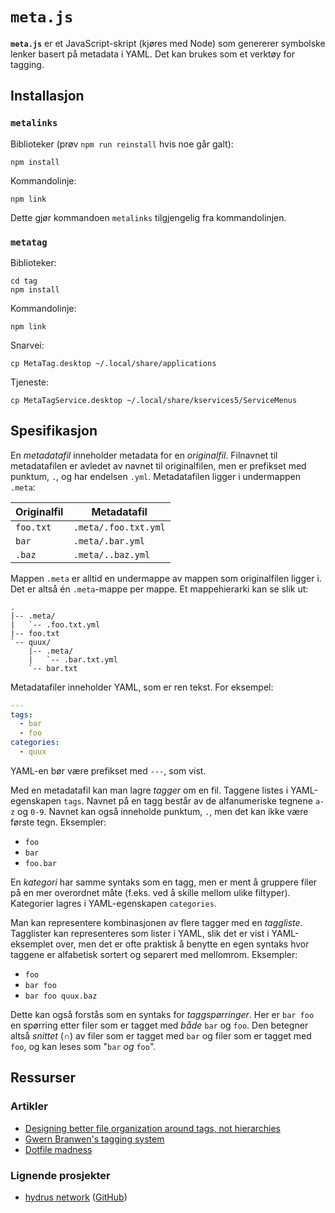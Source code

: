 `meta.js`
=========

**`meta.js`** er et JavaScript-skript (kjøres med Node) som genererer symbolske lenker basert på metadata i YAML. Det kan brukes som et verktøy for tagging.

Installasjon
------------

### `metalinks`

Biblioteker (prøv `npm run reinstall` hvis noe går galt):

    npm install

Kommandolinje:

    npm link

Dette gjør kommandoen `metalinks` tilgjengelig fra kommandolinjen.

### `metatag`

Biblioteker:

    cd tag
    npm install

Kommandolinje:

    npm link

Snarvei:

    cp MetaTag.desktop ~/.local/share/applications

Tjeneste:

    cp MetaTagService.desktop ~/.local/share/kservices5/ServiceMenus

Spesifikasjon
-------------

En *metadatafil* inneholder metadata for en *originalfil*. Filnavnet til metadatafilen er avledet av navnet til originalfilen, men er prefikset med punktum, `.`, og har endelsen `.yml`. Metadatafilen ligger i undermappen `.meta`:

| Originalfil | Metadatafil          |
| ----------- | -------------------- |
| `foo.txt`   | `.meta/.foo.txt.yml` |
| `bar`       | `.meta/.bar.yml`     |
| `.baz`      | `.meta/..baz.yml`    |

Mappen `.meta` er alltid en undermappe av mappen som originalfilen ligger i. Det er altså én `.meta`-mappe per mappe. Et mappehierarki kan se slik ut:

```
.
|-- .meta/
|   `-- .foo.txt.yml
|-- foo.txt
`-- quux/
    |-- .meta/
    |   `-- .bar.txt.yml
    `-- bar.txt
```

Metadatafiler inneholder YAML, som er ren tekst. For eksempel:

```yaml
---
tags:
  - bar
  - foo
categories:
  - quux
```

YAML-en bør være prefikset med `---`, som vist.

Med en metadatafil kan man lagre *tagger* om en fil. Taggene listes i YAML-egenskapen `tags`. Navnet på en tagg består av de alfanumeriske tegnene `a-z` og `0-9`. Navnet kan også inneholde punktum, `.`, men det kan ikke være første tegn. Eksempler:

-   `foo`
-   `bar`
-   `foo.bar`

En *kategori* har samme syntaks som en tagg, men er ment å gruppere filer på en mer overordnet måte (f.eks. ved å skille mellom ulike filtyper). Kategorier lagres i YAML-egenskapen `categories`.

Man kan representere kombinasjonen av flere tagger med en *taggliste*. Tagglister kan representeres som lister i YAML, slik det er vist i YAML-eksemplet over, men det er ofte praktisk å benytte en egen syntaks hvor taggene er alfabetisk sortert og separert med mellomrom. Eksempler:

-   `foo`
-   `bar foo`
-   `bar foo quux.baz`

Dette kan også forstås som en syntaks for *taggspørringer*. Her er `bar foo` en spørring etter filer som er tagget med *både* `bar` og `foo`. Den betegner altså *snittet* (&cap;) av filer som er tagget med `bar` og filer som er tagget med `foo`, og kan leses som "`bar` *og* `foo`".

Ressurser
---------

### Artikler

-   [Designing better file organization around tags, not hierarchies](http://www.nayuki.io/page/designing-better-file-organization-around-tags-not-hierarchies)
-   [Gwern Branwen's tagging system](http://www.gwern.net/About#confidence-tags)
-   [Dotfile madness](https://0x46.net/thoughts/2019/02/01/dotfile-madness/)

### Lignende prosjekter

-   [hydrus network](http://hydrusnetwork.github.io/hydrus/) ([GitHub](https://github.com/hydrusnetwork/hydrus))
